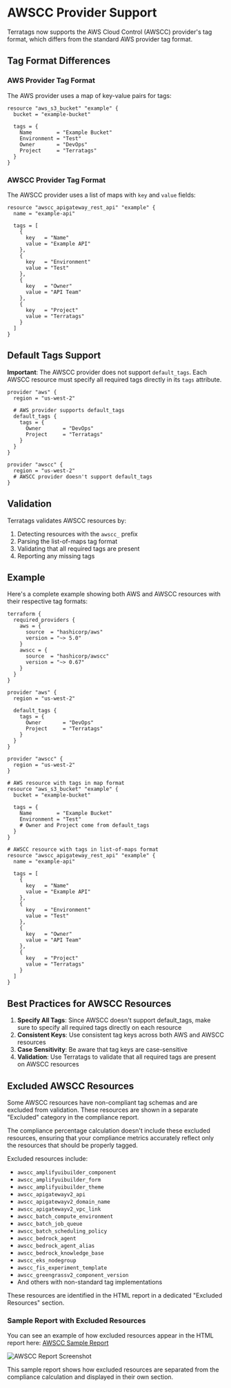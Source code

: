 # AWSCC Provider Support

Terratags now supports the AWS Cloud Control (AWSCC) provider's tag format, which differs from the standard AWS provider tag format.

## Tag Format Differences

### AWS Provider Tag Format

The AWS provider uses a map of key-value pairs for tags:

```hcl
resource "aws_s3_bucket" "example" {
  bucket = "example-bucket"
  
  tags = {
    Name        = "Example Bucket"
    Environment = "Test"
    Owner       = "DevOps"
    Project     = "Terratags"
  }
}
```

### AWSCC Provider Tag Format

The AWSCC provider uses a list of maps with `key` and `value` fields:

```hcl
resource "awscc_apigateway_rest_api" "example" {
  name = "example-api"
  
  tags = [
    {
      key   = "Name"
      value = "Example API"
    },
    {
      key   = "Environment"
      value = "Test"
    },
    {
      key   = "Owner"
      value = "API Team"
    },
    {
      key   = "Project"
      value = "Terratags"
    }
  ]
}
```

## Default Tags Support

**Important**: The AWSCC provider does not support `default_tags`. Each AWSCC resource must specify all required tags directly in its `tags` attribute.

```hcl
provider "aws" {
  region = "us-west-2"
  
  # AWS provider supports default_tags
  default_tags {
    tags = {
      Owner       = "DevOps"
      Project     = "Terratags"
    }
  }
}

provider "awscc" {
  region = "us-west-2"
  # AWSCC provider doesn't support default_tags
}
```

## Validation

Terratags validates AWSCC resources by:

1. Detecting resources with the `awscc_` prefix
2. Parsing the list-of-maps tag format
3. Validating that all required tags are present
4. Reporting any missing tags

## Example

Here's a complete example showing both AWS and AWSCC resources with their respective tag formats:

```hcl
terraform {
  required_providers {
    aws = {
      source  = "hashicorp/aws"
      version = "~> 5.0"
    }
    awscc = {
      source  = "hashicorp/awscc"
      version = "~> 0.67"
    }
  }
}

provider "aws" {
  region = "us-west-2"
  
  default_tags {
    tags = {
      Owner       = "DevOps"
      Project     = "Terratags"
    }
  }
}

provider "awscc" {
  region = "us-west-2"
}

# AWS resource with tags in map format
resource "aws_s3_bucket" "example" {
  bucket = "example-bucket"
  
  tags = {
    Name        = "Example Bucket"
    Environment = "Test"
    # Owner and Project come from default_tags
  }
}

# AWSCC resource with tags in list-of-maps format
resource "awscc_apigateway_rest_api" "example" {
  name = "example-api"
  
  tags = [
    {
      key   = "Name"
      value = "Example API"
    },
    {
      key   = "Environment"
      value = "Test"
    },
    {
      key   = "Owner"
      value = "API Team"
    },
    {
      key   = "Project"
      value = "Terratags"
    }
  ]
}
```

## Best Practices for AWSCC Resources

1. **Specify All Tags**: Since AWSCC doesn't support default_tags, make sure to specify all required tags directly on each resource
2. **Consistent Keys**: Use consistent tag keys across both AWS and AWSCC resources
3. **Case Sensitivity**: Be aware that tag keys are case-sensitive
4. **Validation**: Use Terratags to validate that all required tags are present on AWSCC resources

## Excluded AWSCC Resources

Some AWSCC resources have non-compliant tag schemas and are excluded from validation. These resources are shown in a separate "Excluded" category in the compliance report.

The compliance percentage calculation doesn't include these excluded resources, ensuring that your compliance metrics accurately reflect only the resources that should be properly tagged.

Excluded resources include:
- `awscc_amplifyuibuilder_component`
- `awscc_amplifyuibuilder_form`
- `awscc_amplifyuibuilder_theme`
- `awscc_apigatewayv2_api`
- `awscc_apigatewayv2_domain_name`
- `awscc_apigatewayv2_vpc_link`
- `awscc_batch_compute_environment`
- `awscc_batch_job_queue`
- `awscc_batch_scheduling_policy`
- `awscc_bedrock_agent`
- `awscc_bedrock_agent_alias`
- `awscc_bedrock_knowledge_base`
- `awscc_eks_nodegroup`
- `awscc_fis_experiment_template`
- `awscc_greengrassv2_component_version`
- And others with non-standard tag implementations

These resources are identified in the HTML report in a dedicated "Excluded Resources" section.

### Sample Report with Excluded Resources

You can see an example of how excluded resources appear in the HTML report here: [AWSCC Sample Report](../assets/reports/awscc_report.html)

![AWSCC Report Screenshot](../assets/reports/awscc_report_screenshot.png)

This sample report shows how excluded resources are separated from the compliance calculation and displayed in their own section.